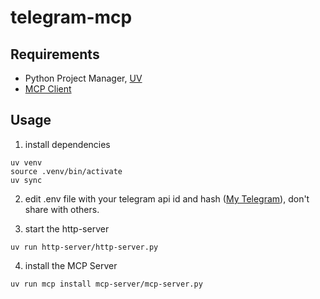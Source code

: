 # telegram-mcp

## Requirements

- Python Project Manager, [UV](https://docs.astral.sh/uv/getting-started/installation/)
- [MCP Client](https://modelcontextprotocol.io/clients)

## Usage

1. install dependencies
```
uv venv
source .venv/bin/activate
uv sync
```

2. edit .env file with your telegram api id and hash ([My Telegram](https://my.telegram.org)), don't share with others.

3. start the http-server

`uv run http-server/http-server.py`

4. install the MCP Server

`uv run mcp install mcp-server/mcp-server.py`
